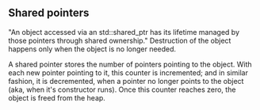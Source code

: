 ## Shared pointers

"An object accessed via an std::shared_ptr has its lifetime managed by those pointers through shared ownership." Destruction of the object happens only when the object is no longer needed. 

A shared pointer stores the number of pointers pointing to the object. With each new pointer pointing to it, this counter is incremented; and in similar fashion, it is decremented, when a pointer no longer points to the object (aka, when it's constructor runs). Once this counter reaches zero, the object is freed from the heap.